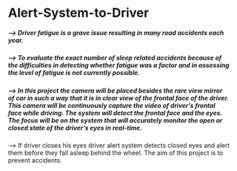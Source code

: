 # Alert-System-to-Driver
##### --> Driver fatigue is a grave issue resulting in many road accidents each year. 
##### --> To evaluate the exact number of sleep related accidents because of the difficulties in detecting whether fatigue was a factor and in assessing the level of fatigue is not currently possible. 
##### --> In this project the camera will be placed besides the rare view mirror of car in such a way that it is in clear view of the frontal face of the driver. This camera will be continuously capture the video of driver’s frontal face while driving. The system will detect the frontal face and the eyes. The focus will be on the system that will accurately monitor the open or closed state of the driver’s eyes in real-time. 
--> If driver closes his eyes  driver alert system detects closed eyes and alert them before they fall asleep behind the wheel. The aim of this project is to prevent accidents.
